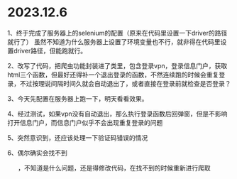 # 2023.12.6
1、终于完成了服务器上的selenium的配置（原来在代码里设置一下driver的路径就行了）
虽然不知道为什么服务器上设置了环境变量也不行，就非得在代码里设置driver路径，但能跑就行。

2、改写了代码，把爬虫功能封装进了类里，包含登录vpn，登录信息门户，获取html三个函数，但最好还得补一个退出登录的函数，不然连续跑的时候会重复登录，不过按理说间隔时间久就会自动退出了，或者直接在登录前就检查是否登录？

3、今天先配置在服务器上跑一下，明天看看效果。

4、经过测试，如果vpn没有自动退出，那么执行登录函数后回弹窗，但是不影响打开信息门户，而信息门户似乎不会出现重复登录的问题

5、突然意识到，还应该处理一下验证码错误的情况

6、偶尔确实会找不到<ul>，不知道是什么问题，还是得修改代码，在找不到的时候重新进行爬取














